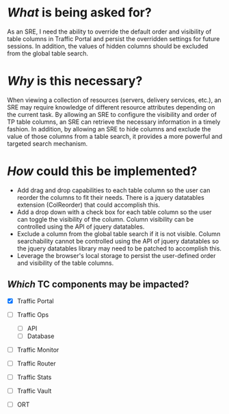 # *What* is being asked for?
As an SRE, I need the ability to override the default order and visibility of table columns in Traffic Portal and persist the overridden settings for future sessions. In addition, the values of hidden columns should be excluded from the global table search.

# *Why* is this necessary?
When viewing a collection of resources (servers, delivery services, etc.), an SRE may require knowledge of different resource attributes depending on the current task. By allowing an SRE to configure the visibility and order of TP table columns, an SRE can retrieve the necessary information in a timely fashion. In addition, by allowing an SRE to hide columns and exclude the value of those columns from a table search, it provides a more powerful and targeted search mechanism.

# *How* could this be implemented?
 - Add drag and drop capabilities to each table column so the user can reorder the columns to fit their needs. There is a jquery datatables extension (ColReorder) that could accomplish this.
 - Add a drop down with a check box for each table column so the user can toggle the visibility of the column. Column visibility can be controlled using the API of jquery datatables.
 - Exclude a column from the global table search if it is not visible. Column searchability cannot be controlled using the API of jquery datatables so the jquery datatables library may need to be patched to accomplish this.
 - Leverage the browser's local storage to persist the user-defined order and visibility of the table columns.

## *Which* TC components may be impacted?

- [x] Traffic Portal
 - [ ] Traffic Ops
	 - [ ] API
	 - [ ] Database
 - [ ] Traffic Monitor
 - [ ] Traffic Router
 - [ ] Traffic Stats
 - [ ] Traffic Vault
 - [ ] ORT



